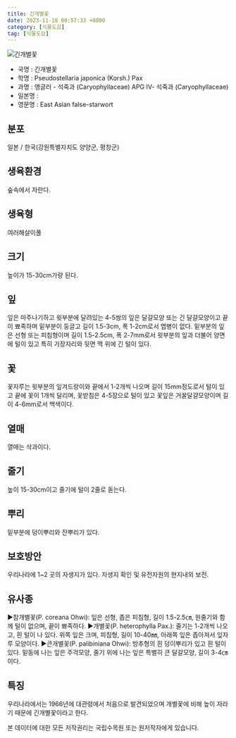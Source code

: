 ```yaml
---
title: 긴개별꽃
date: 2023-11-18 00:57:33 +0800
category: [식물도감]
tag: [식물도감]
---
```




![긴개별꽃](/fileUpload/plants/basic/Caryophyllaceae/Pseudostellaria/22995/1_th2.JPG)
- 국명 : 긴개별꽃
- 학명 : Pseudostellaria japonica (Korsh.) Pax
- 과명 : 앵글러 - 석죽과 (Caryophyllaceae) APG Ⅳ- 석죽과 (Caryophyllaceae)
- 일본명 : 
- 영문명 : East Asian false-starwort


## 분포
일본 / 한국(강원특별자치도 양양군, 평창군) 
## 생육환경
숲속에서 자란다.
## 생육형
여러해살이풀 
## 크기
높이가 15-30cm가량 된다.
## 잎
잎은 마주나기하고 윗부분에 달려있는 4-5쌍의 잎은 달걀모양 또는 긴 달걀모양이고 끝이 뾰족하며 밑부분이 둥글고 길이 1.5-3cm, 폭 1-2cm로서 엽병이 없다. 밑부분의 잎은 선형 또는 피침형이며 길이 1.5-2.5cm, 폭 2-7mm로서 윗부분의 잎과 더불어 양면에 털이 있고 특히 가장자리와 뒷면 맥 위에 긴 털이 있다.
## 꽃
꽃자루는 윗부분의 잎겨드랑이와 끝에서 1-2개씩 나오며 길이 15mm정도로서 털이 있고 끝에 꽃이 1개씩 달리며, 꽃받침은 4-5장으로 털이 있고 꽃잎은 거꿀달걀모양이며 길이 4-6mm로서 백색이다.
## 열매
열매는 삭과이다.
## 줄기
높이 15-30cm이고 줄기에 털이 2줄로 돋는다.
## 뿌리
밑부분에 덩이뿌리와 잔뿌리가 있다.
## 보호방안
우리나라에 1~2 곳의 자생지가 있다. 자생지 확인 및 유전자원의 현지내외 보전.
## 유사종
▶참개별꽃(P. coreana Ohwi): 잎은 선형, 좁은 피침형, 길이 1.5-2.5㎝, 원줄기와 함께 털이 없으며, 끝이 뾰족하다. ▶개별꽃(P. heterophylla Pax.): 줄기는 1-2개씩 나오고, 흰 털이 나 있다. 위쪽 잎은 크며, 피침형, 길이 10-40㎜, 아래쪽 잎은 좁아져서 잎자루 모양이다.▶큰개별꽃(P. palibiniana Ohwi): 방추형의 흰 덩이뿌리가 있고 흰 털이 있다. 밑동에 나는 잎은 주걱모양, 줄기 위에 나는 잎은 특별히 큰 달걀모양, 길이 3-4㎝이다.
## 특징
우리나라에서는 1966년에 대관령에서 처음으로 발견되었으며 개별꽃에 비해 높이 자라기 때문에 긴개별꽃이라고 한다.






본 데이터에 대한 모든 저작권리는 국립수목원 또는 원저작자에게 있습니다.
